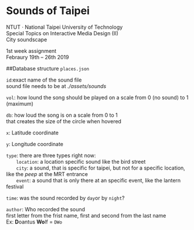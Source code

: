 # Sounds of Taipei

NTUT · National Taipei University of Technology  </br>
Special Topics on Interactive Media Design (II) </br>
City soundscape

1st week assignment </br>
Febraury 19th – 26th 2019

##Database structure `places.json`

`id`:exact name of the sound file </br>
sound file needs to be at *./assets/sounds*

`vol`:  how lound the song should be played on a scale from 0 (no sound) to 1 (maximum)

`db`:   how loud the song is on a scale from 0 to 1  </br>
        that creates the size of the circle when hovered

`x`:   Latitude coordinate 

`y`:   Longitude coordinate

`type`: there are three types right now: </br>
&nbsp;&nbsp;&nbsp;&nbsp;&nbsp;&nbsp; `location`: a location specific sound like the bird street </br>
&nbsp;&nbsp;&nbsp;&nbsp;&nbsp;&nbsp; `city`: a sound, that is specific for taipei, but not for a specific location, like the *peep* at the MRT entrance </br>
&nbsp;&nbsp;&nbsp;&nbsp;&nbsp;&nbsp; `event`: a sound that is only there at an specific event, like the lantern festival

`time`: was the sound recorded by `day`or by `night`?

`author`: Who recorded the sound  </br>
first letter from the frist name, first and second from the last name  </br>
Ex: **D**oantus **Wo**lf = `DWo`

